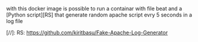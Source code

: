 with this docker image is possible to run a containar with file beat and a [Python script][RS]  that generate random apache script evry 5 seconds in a log file

[//]:
RS: <https://github.com/kiritbasu/Fake-Apache-Log-Generator>
